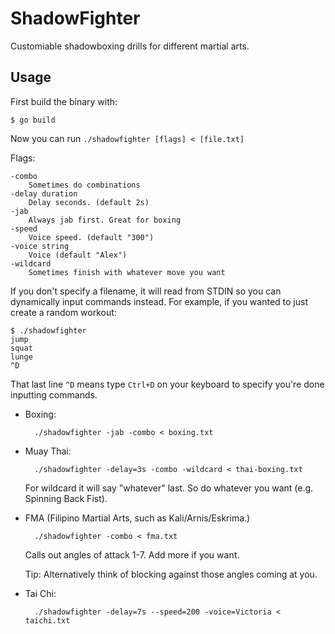 # ShadowFighter

Customiable shadowboxing drills for different martial arts.

## Usage

First build the binary with:

    $ go build

Now you can run `./shadowfighter [flags] < [file.txt]`

Flags:

    -combo
	    Sometimes do combinations
    -delay duration
        Delay seconds. (default 2s)
    -jab
        Always jab first. Great for boxing
	-speed
        Voice speed. (default "300")
	-voice string
	    Voice (default "Alex")
    -wildcard
        Sometimes finish with whatever move you want

If you don't specify a filename, it will read from STDIN so you can dynamically input commands instead. For example, if you wanted to just create a random workout:

    $ ./shadowfighter
    jump
    squat
    lunge
    ^D
That last line `^D` means type `Ctrl+D` on your keyboard to specify you're done inputting commands.

* Boxing:

        ./shadowfighter -jab -combo < boxing.txt

* Muay Thai: 

        ./shadowfighter -delay=3s -combo -wildcard < thai-boxing.txt

  For wildcard it will say "whatever" last. So do whatever you want (e.g. Spinning Back Fist).

* FMA (Filipino Martial Arts, such as Kali/Arnis/Eskrima.)

        ./shadowfighter -combo < fma.txt

  Calls out angles of attack 1-7. Add more if you want.

  Tip: Alternatively think of blocking against those angles coming at you.

* Tai Chi:

        ./shadowfighter -delay=7s --speed=200 -voice=Victoria < taichi.txt


